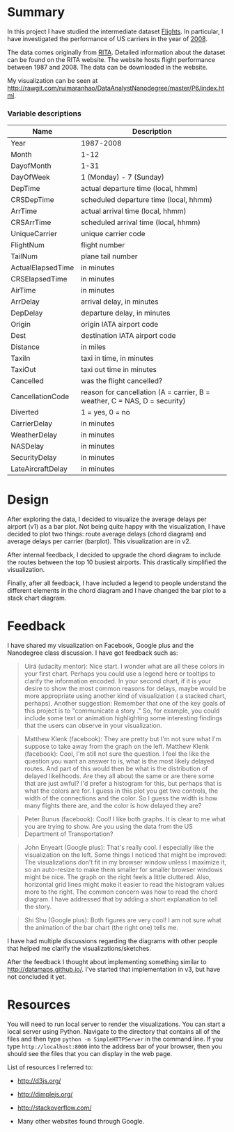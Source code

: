 # Summary

In this project I have studied the intermediate dataset [Flights](https://www.google.com/url?q=http://stat-computing.org/dataexpo/2009/the-data.html&sa=D&ust=1454271917244000&usg=AFQjCNEo7P1zBM-dtkX-MwsZiev7-J1MRw). In particular, I have investigated the performance of US carriers in the year of [2008](http://stat-computing.org/dataexpo/2009/2008.csv.bz).

The data comes originally from [RITA](http://www.transtats.bts.gov/OT_Delay/OT_DelayCause1.asp). Detailed information about the dataset can be found on the RITA website. The website hosts flight performance between 1987 and 2008. The data can be downloaded in the website.

My visualization can be seen at http://rawgit.com/ruimaranhao/DataAnalystNanodegree/master/P6/index.html.

### Variable descriptions

| Name	| Description |
| ----- |-------------|
|	Year	| 1987-2008   |
|	Month	| 1-12        |
|	DayofMonth |	1-31  |
|	DayOfWeek	| 1 (Monday) - 7 (Sunday) |
|	DepTime	| actual departure time (local, hhmm) |
|	CRSDepTime |	scheduled departure time (local, hhmm) |
|	ArrTime | actual arrival time (local, hhmm) |
|	CRSArrTime |	scheduled arrival time (local, hhmm) |
|	UniqueCarrier |	unique carrier code |
|	FlightNum	| flight number |
|	TailNum	| plane tail number |
|	ActualElapsedTime |	in minutes |
|	CRSElapsedTime |	in minutes |
|	AirTime	| in minutes |
|	ArrDelay |	arrival delay, in minutes |
|	DepDelay |	departure delay, in minutes |
|	Origin |	origin IATA airport code |
|	Dest |	destination IATA airport code |
|	Distance |	in miles |
|	TaxiIn |	taxi in time, in minutes |
|	TaxiOut	| taxi out time in minutes |
|	Cancelled |	was the flight cancelled? |
|	CancellationCode |	reason for cancellation (A = carrier, B = weather, C = NAS, D = security) |
|	Diverted |	1 = yes, 0 = no |
|	CarrierDelay |	in minutes |
|	WeatherDelay |	in minutes |
|	NASDelay |	in minutes |
|	SecurityDelay |	in minutes |
|	LateAircraftDelay |	in minutes |

# Design

After exploring the data, I decided to visualize the average delays per airport
(v1) as a bar plot. Not being quite happy with the visualization, I have decided
to plot two things: route average delays (chord diagram) and average delays per
carrier (barplot). This visualization are in v2.

After internal feedback, I decided to upgrade the chord diagram to include the
routes between the top 10 busiest airports. This drastically simplified the
visualization.

Finally, after all feedback, I have included a legend to people understand the
different elements in the chord diagram and I have changed the bar plot to a
stack chart diagram.

# Feedback

I have shared my visualization on Facebook, Google plus and the Nanodegree
class discussion. I have got feedback such as:


>Uirá (udacity mentor): Nice start. I wonder what are all these colors in your first chart. Perhaps you could use a legend here or tooltips to clarify the information encoded. In your second chart, if it is your desire to show the most common reasons for delays, maybe would be more appropriate using another kind of visualization ( a stacked chart, perhaps).
Another suggestion: Remember that one of the key goals of this project is to "communicate a story ." So, for example, you could include some text or animation highlighting some interesting findings that the users can observe in your visualization.

>Matthew Klenk (facebook): They are pretty but I'm not sure what I'm suppose to take away from the graph on the left.
>Matthew Klenk (facebook): Cool, I'm still not sure the question. I feel the like the question you want an answer to is, what is the most likely delayed routes. And part of this would then be what is the distribution of delayed likelihoods. Are they all about the same or are there some that are just awful? I'd prefer a histogram for this, but perhaps that is what the colors are for. I guess in this plot you get two controls, the width of the connections and the color. So I guess the width is how many flights there are, and the color is how delayed they are?

>Peter Bunus (facebook): Cool! I like both graphs. It is clear to me what you are trying to show. Are you using the data from the US Department of Transportation?

>John Enyeart (Google plus):  That's really cool. I especially like the visualization on the left.
Some things I noticed that might be improved:
The visualizations don't fit in my browser window unless I maximize it, so an auto-resize to make them smaller for smaller browser windows might be nice.
The graph on the right feels a little cluttered. Also, horizontal grid lines might make it easier to read the histogram values more to the right.﻿
The common concern was how to read the chord diagram. I have addressed that by
adding a short explanation to tell the story.

>Shi Shu (Google plus): Both figures are very cool! I am not sure what the animation of the bar chart (the right one) tells me. ﻿

I have had multiple discussions regarding the diagrams with other people that
helped me clarify the visualizations/sketches.

After the feedback I thought about implementing something similar to
http://datamaps.github.io/. I've started that implementation in v3, but have
not concluded it yet.

# Resources

You will need to run local server to render the visualizations. You can start a local server using Python. Navigate to the directory that contains all of the files and then type `python -m SimpleHTTPServer` in the command line. If you type `http://localhost:8000` into the address bar of your browser, then you should see the files that you can display in the web page.

List of resources I referred to:

- http://d3js.org/

- http://dimplejs.org/

- http://stackoverflow.com/

- Many other websites found through Google.

